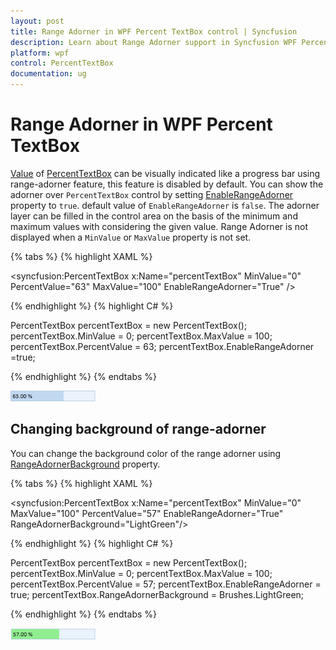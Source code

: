 ```yaml
---
layout: post
title: Range Adorner in WPF Percent TextBox control | Syncfusion
description: Learn about Range Adorner support in Syncfusion WPF Percent TextBox control and more.
platform: wpf
control: PercentTextBox 
documentation: ug
---
```


# Range Adorner in WPF Percent TextBox

[Value](https://help.syncfusion.com/cr/wpf/Syncfusion.Windows.Shared.PercentTextBox.html) of [PercentTextBox](https://www.syncfusion.com/wpf-ui-controls/percent-textbox) can be visually indicated like a progress bar using range-adorner feature, this feature is disabled by default. You can show the adorner over `PercentTextBox` control by setting [EnableRangeAdorner](https://help.syncfusion.com/cr/wpf/Syncfusion.Windows.Shared.EditorBase.html#Syncfusion_Windows_Shared_EditorBase_EnableRangeAdorner) property to `true`. default value of `EnableRangeAdorner` is `false`. The adorner layer can be filled in the control area on the basis of the minimum and maximum values with considering the given value. Range Adorner is not displayed when a `MinValue` or `MaxValue` property is not set.

{% tabs %}
{% highlight XAML %}

<syncfusion:PercentTextBox x:Name="percentTextBox" MinValue="0" PercentValue="63" MaxValue="100" EnableRangeAdorner="True" />

{% endhighlight %}
{% highlight C# %}

PercentTextBox percentTextBox = new PercentTextBox();
percentTextBox.MinValue = 0;
percentTextBox.MaxValue = 100;
percentTextBox.PercentValue = 63;
percentTextBox.EnableRangeAdorner =true;

{% endhighlight %}
{% endtabs %}

![PercentTextBox default background of Range Adorner ](Range-Adorner_images/Range-Adorner_img1.png)

## Changing background of range-adorner

You can change the background color of the range adorner using [RangeAdornerBackground](https://help.syncfusion.com/cr/wpf/Syncfusion.Windows.Shared.EditorBase.html#Syncfusion_Windows_Shared_EditorBase_RangeAdornerBackground) property.

{% tabs %}
{% highlight XAML %}

<syncfusion:PercentTextBox x:Name="percentTextBox" MinValue="0" MaxValue="100" PercentValue="57" EnableRangeAdorner="True" RangeAdornerBackground="LightGreen"/>

{% endhighlight %}
{% highlight C# %}

PercentTextBox percentTextBox = new PercentTextBox();
percentTextBox.MinValue = 0;
percentTextBox.MaxValue = 100;
percentTextBox.PercentValue = 57;
percentTextBox.EnableRangeAdorner = true;
percentTextBox.RangeAdornerBackground = Brushes.LightGreen;

{% endhighlight %}
{% endtabs %}

![PercentTextBox customized background of Range Adorner ](Range-Adorner_images/Range-Adorner_img2.png)
